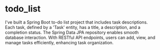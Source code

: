 # todo_list
I've built a Spring Boot to-do list project that includes task descriptions. Each task, defined by a 'Task' entity, has a title, a description, and a completion status. The Spring Data JPA repository enables smooth database interaction. With RESTful API endpoints, users can add, view, and manage tasks efficiently, enhancing task organization.
